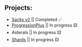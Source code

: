 ## Projects:
- [Sacks v2](https://github.com/qkafae/sacks) || Completed ✅
- [ProgressionPlus](https://github.com/qkafae/progression-plus) || In progress 🟨
- Asterals || In progress 🟨
- [Shards](https://github.com/qkafae/shards) || In progress 🟨
